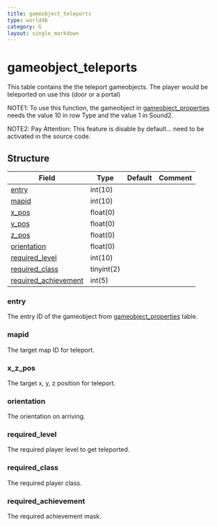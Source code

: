 ```yaml
---
title: gameobject_teleports
type: worlddb
category: G
layout: single_markdown
---
```


# gameobject_teleports
This table contains the the teleport gameobjects. The player would be teleported on use this (door or a portal)

NOTE1: To use this function, the gameobject in [gameobject_properties](/Wiki/database/world/gameobject_properties/ "Gameobject properties") needs the value 10 in row Type and the value 1 in Sound2.

NOTE2: Pay Attention: This feature is disable by default... need to be activated in the source code.

## Structure

Field                                                                                                        | Type       | Default | Comment
------------------------------------------------------------------------------------------------------------ | ---------- | ------- | -------
[entry](#entry)                               | int(10)    |         |        
[mapid](#mapid)                               | int(10)    |         |        
[x_pos](#x_z_pos)                             | float(0)   |         |        
[y_pos](#x_z_pos)                             | float(0)   |         |        
[z_pos](#x_z_pos)                             | float(0)   |         |        
[orientation](#orientation)                   | float(0)   |         |        
[required_level](#required_level)             | int(10)    |         |        
[required_class](#required_class)             | tinyint(2) |         |        
[required_achievement](#required_achievement) | int(5)     |         |        

### entry

The entry ID of the gameobject from [gameobject_properties](/Wiki/database/world/gameobject_properties/ "Gameobject properties") table.

### mapid

The target map ID for teleport.

### x_z_pos

The target x, y, z position for teleport.

### orientation

The orientation on arriving.

### required_level

The required player level to get teleported.

### required_class

The required player class.

### required_achievement

The required achievement mask.